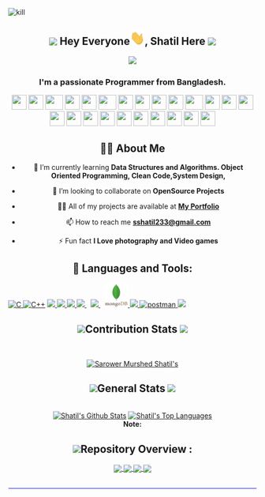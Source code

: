 <!-- <a href="#"><img width="100%" height="auto" src="https://image.freepik.com/free-vector/human-evolution-monkey-modern-man-programmer-computer-user-isolated-white_33099-1593.jpg" height="175px"/></a>  -->

![kill](https://user-images.githubusercontent.com/38027343/155214729-d06c4819-875c-428c-8d49-9d6166fef0ac.gif)


<div align="center">
 
## <img src="https://media.giphy.com/media/iY8CRBdQXODJSCERIr/giphy.gif" width="30px"> Hey Everyone<img src="https://raw.githubusercontent.com/ABSphreak/ABSphreak/master/gifs/Hi.gif" width="30px">, Shatil Here <img src="https://media.giphy.com/media/iY8CRBdQXODJSCERIr/giphy.gif" width="30px">
<!-- <h1 align="center">Hi <img src="https://raw.githubusercontent.com/MartinHeinz/MartinHeinz/master/wave.gif" width="30px"> I'm Shatil</h1> -->
<img src="https://i.ibb.co/SXXjpL4/header.png">

<h3 align="center">I'm a passionate Programmer from Bangladesh.</h3>
<div>
    <img src="https://cultofthepartyparrot.com/parrots/hd/githubparrot.gif" width="30" height="30"/>
    <img src="https://cultofthepartyparrot.com/flags/hd/indiaparrot.gif" width="30" height="30"/>
    <img src="https://cultofthepartyparrot.com/parrots/asyncparrot.gif" width="36" height="30"/>
    <img src="https://cultofthepartyparrot.com/parrots/hd/githubparrot.gif" width="30" height="30"/>
    <img src="https://cultofthepartyparrot.com/flags/hd/indiaparrot.gif" width="30" height="30"/>
    <img src="https://cultofthepartyparrot.com/parrots/asyncparrot.gif" width="36" height="30"/>
    <img src="https://cultofthepartyparrot.com/parrots/hd/opensourceparrot.gif" width="30" height="30"/>
    <img src="https://cultofthepartyparrot.com/parrots/hd/dealwithitnowparrot.gif" width="30" height="30"/>
    <img src="https://cultofthepartyparrot.com/parrots/hd/githubparrot.gif" width="30" height="30"/>
    <img src="https://cultofthepartyparrot.com/flags/hd/indiaparrot.gif" width="30" height="30"/>
    <img src="https://cultofthepartyparrot.com/parrots/asyncparrot.gif" width="36" height="30"/>
    <img src="https://cultofthepartyparrot.com/parrots/hd/laptop_parrot.gif" width="30" height="30"/>
    <img src="https://cultofthepartyparrot.com/parrots/hd/spinningparrot.gif" width="30" height="30"/>
    <img src="https://cultofthepartyparrot.com/parrots/hd/levitationparrot.gif" width="30" height="30"/>
    <img src="https://cultofthepartyparrot.com/parrots/hd/meldparrot.gif" width="30" height="30"/>
    <img src="https://cultofthepartyparrot.com/parrots/slomoparrot.gif" width="30" height="30"/>
    <img src="https://cultofthepartyparrot.com/parrots/hd/moonwalkingparrot.gif" width="30" height="30"/>
    <img src="https://cultofthepartyparrot.com/parrots/hd/stableparrot.gif" width="30" height="30"/>
    <img src="https://cultofthepartyparrot.com/parrots/hd/scienceparrot.gif" width="30" height="30"/>
    <img src="https://cultofthepartyparrot.com/parrots/hd/pirateparrot.gif" width="30" height="30"/>
    <img src="https://cultofthepartyparrot.com/parrots/hd/footballparrot.gif" width="30" height="30"/>
    <img src="https://cultofthepartyparrot.com/parrots/hd/illuminatiparrot.gif" width="30" height="30"/>
    <img src="https://cultofthepartyparrot.com/parrots/hd/hypnoparrotdark.gif" width="30" height="30"/>
    <img src="https://cultofthepartyparrot.com/parrots/hd/mustacheparrot.gif" width="30" height="30"/>
</div>


## 🙋‍♂️ About Me


- 🌱 I’m currently learning **Data Structures and Algorithms. Object Oriented Programming, Clean Code,System Design,**

- 👯 I’m looking to collaborate on **OpenSource Projects**

- 👨‍💻 All of my projects are available at **[My Portfolio](https://github.com/shatilsarower)**

- 📫 How to reach me **sshatil233@gmail.com**

- ⚡ Fun fact **I Love photography and Video games**

## 🚀 Languages and Tools:

<p align="left"> <a href="https://devdocs.io/c/" target="_blank"> <img src="https://img.icons8.com/dusk/2x/c.png" alt="C" width="40" height="40"/> <a href="https://devdocs.io/cpp/" target="_blank"> <img src="https://img.icons8.com/officel/2x/c-plus-plus.png" alt="C++" width="40" height="40"/></a>
    <a href="https://www.java.com" target="_blank"> <img src="https://img.icons8.com/color/48/000000/java-coffee-cup-logo.png"/> </a>
    <a href="https://flutter.dev/" target="_blank"> <img src="https://storage.googleapis.com/cms-storage-bucket/6a07d8a62f4308d2b854.svg"/> 
    </a>
  
   </a> 
     </a> 
     </a> 
    <a href="https://www.python.org" target="_blank"> <img src="https://img.icons8.com/color/48/000000/python.png"/> </a> 
    <a style="padding-right:8px;" href="https://nodejs.org" target="_blank"> <img src="https://img.icons8.com/color/48/000000/nodejs.png"/> </a> 
    <a style="padding-right:8px;" href="https://www.mysql.com/" target="_blank"> <img src="https://img.icons8.com/fluent/50/000000/mysql-logo.png"/> </a>
    <a href="https://www.mongodb.com/" target="_blank"> <img src="https://raw.githubusercontent.com/devicons/devicon/master/icons/mongodb/mongodb-original-wordmark.svg" alt="mongodb" width="48" height="48"/> </a> 
    <a href="https://firebase.google.com/" target="_blank"> <img src="https://img.icons8.com/color/48/000000/firebase.png"/> </a> 
    <a href="https://postman.com" target="_blank"> <img src="https://www.vectorlogo.zone/logos/getpostman/getpostman-icon.svg" alt="postman" width="45" height="45"/> </a>   
    <a href="https://git-scm.com/" target="_blank"> <img src="https://img.icons8.com/color/48/000000/git.png"/> </a> 
     </a> 
    </a>
  
</p>

<!-- [![React Badge](https://img.shields.io/badge/-React-61DBFB?style=for-the-badge&labelColor=black&logo=react&logoColor=61DBFB)](#)  [![Javascript Badge](https://img.shields.io/badge/-Javascript-F0DB4F?style=for-the-badge&labelColor=black&logo=javascript&logoColor=F0DB4F)](#) [![Typescript Badge](https://img.shields.io/badge/-Typescript-007acc?style=for-the-badge&labelColor=black&logo=typescript&logoColor=007acc)](#) [![Nodejs Badge](https://img.shields.io/badge/-Nodejs-3C873A?style=for-the-badge&labelColor=black&logo=node.js&logoColor=3C873A)](#) [![GraphQL Badge](https://img.shields.io/badge/-GraphQl-e535ab?style=for-the-badge&labelColor=black&logo=node.js&logoColor=e535ab)](#) -->
<div align="center">

## <img src="https://media.giphy.com/media/iY8CRBdQXODJSCERIr/giphy.gif" width="30px">Contribution Stats <img src="https://media.giphy.com/media/iY8CRBdQXODJSCERIr/giphy.gif" width="30px">
<br/>

<p align="center">
    <a href="https://github.com/shatilsarower/github-readme-streak-stats">
        <img title="🔥 Get streak stats for your profile at git.io/streak-stats" alt="Sarower Murshed Shatil's" src="https://github-readme-streak-stats.herokuapp.com/?user=shatilsarower&theme=black-ice&hide_border=true&stroke=0000&background=060A0CD0"/>
    </a>
</p>

<!-- ## 📊 My Github Stats --> 

<div align="center">

## <img src="https://media.giphy.com/media/iY8CRBdQXODJSCERIr/giphy.gif" width="30px">General Stats <img src="https://media.giphy.com/media/iY8CRBdQXODJSCERIr/giphy.gif" width="30px">

  <br/>
    <a href="https://github.com/shatilsarower/github-readme-stats"><img alt="Shatil's Github Stats" src="https://github-readme-stats.vercel.app/api?username=shatilsarower&show_icons=true&count_private=true&theme=react&hide_border=true&bg_color=0D1117" /></a>
  <a href="https://github.com/shatilsarower/github-readme-stats"><img alt="Shatil's Top Languages" src="https://github-readme-stats.vercel.app/api/top-langs/?username=shatilsarower&langs_count=8&count_private=true&layout=compact&theme=react&hide_border=true&bg_color=0D1117" /></a>
  <br/>
  <b>Note:</b> 
 
<div align="center">

## <img src="https://media.giphy.com/media/iY8CRBdQXODJSCERIr/giphy.gif" width="30px">Repository Overview :

<a href="https://github.com/shatilsarower/managment">
 <img align='center' src="https://github-readme-stats.vercel.app/api/pin/?username=shatilsarower06&repo=managment=dark" />
</a>

<a href="https://github.com/hrugved06/Playing-TRex-game-using-facial-recognition">
 <img align='center' src="https://github-readme-stats.vercel.app/api/pin/?username=hrugved06&repo=TRex-game-using-facial-recognition&theme=dark" />
</a>

<a href="https://github.com/hrugved06/Discbot_ai">
 <img align='center' src="https://github-readme-stats.vercel.app/api/pin/?username=hrugved06&repo=Discbot_ai&theme=dark" />
</a>

<a href="https://github.com/shatilsarower/managment">
 <img align='center' src="https://github-readme-stats.vercel.app/api/pin/?username=hrugved06&repo=Team-PSI-Portfolio-webIO&theme=dark" />
</a>
 
 </div>

</br>
<hr style="height:2px;#8080ffborder-width:0;border-radius: 5px;color:gray;background-color:#8080ff">

<br/>
<br/>


